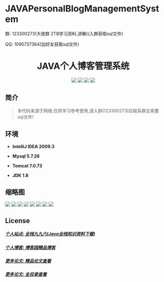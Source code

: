 
# JAVAPersonalBlogManagementSystem

<p>群: 123300273(大佬群 2TB学习资料,讲解)(入群获取sql文件)</p>
<p>QQ: 1095737364(加好友获取sql文件)</p>

<p><h1 align="center">JAVA个人博客管理系统</h1></p>


<p align="center">
	<img src="https://img.shields.io/badge/jdk-1.8-orange.svg"/>
    <img src="https://img.shields.io/badge/spring-5.x-lightgrey.svg"/>
    <img src="https://img.shields.io/badge/mybatis-3.x-blue.svg"/>
    <img src="https://img.shields.io/badge/springMVC-3.x-yellow.svg"/>
</p>

## 简介


> 本代码来源于网络,仅供学习参考使用,请入群(123300273)后联系群主索要sql文件!


## 环境

- <b>IntelliJ IDEA 2009.3</b>

- <b>Mysql 5.7.26</b>

- <b>Tomcat 7.0.73</b>

- <b>JDK 1.8</b>


## 缩略图

![](https://img2020.cnblogs.com/blog/588112/202112/588112-20211231232704302-875044148.png)
![](https://img2020.cnblogs.com/blog/588112/202112/588112-20211231232726183-1713718153.png)
![](https://img2020.cnblogs.com/blog/588112/202112/588112-20211231232710121-1840912862.png)
![](https://img2020.cnblogs.com/blog/588112/202112/588112-20211231232738833-439014064.png)
![](https://img2020.cnblogs.com/blog/588112/202112/588112-20211231232745306-621617734.png)
![](https://img2020.cnblogs.com/blog/588112/202112/588112-20211231232751211-1099968142.png)
![](https://img2020.cnblogs.com/blog/588112/202112/588112-20211231232758231-1499626457.png)
![](https://img2020.cnblogs.com/blog/588112/202112/588112-20211231232804053-529137404.png)



## License

##### [个人站点: 全栈九九六(Java全栈知识资料下载)](https://www.blog996.com/)
##### [个人博客: 博客园精品博客](https://www.cnblogs.com/yysbolg/)
##### [更多论文: 精品论文查看](https://www.cnblogs.com/yysbolg/category/1886262.html)
##### [更多论文: 全目录查看](https://www.blog996.com/md/2021-09-22-1632317852192.html)


